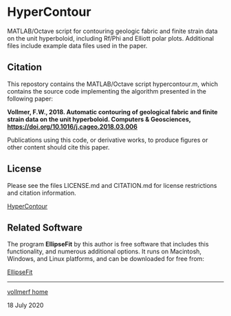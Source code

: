# HyperContour
MATLAB/Octave script for contouring geologic fabric and finite strain data on the unit hyperboloid, including Rf/Phi and Elliott polar plots. Additional files include example data files used in the paper.

## Citation

This repostory contains the MATLAB/Octave script hypercontour.m, which contains the source code implementing the algorithm presented in the following paper:

__Vollmer, F.W., 2018. Automatic contouring of geological fabric and finite 
strain data on the unit hyperboloid. Computers & Geosciences, 
https://doi.org/10.1016/j.cageo.2018.03.006__

Publications using this code, or derivative works, to produce figures or other 
content should cite this paper. 

## License

Please see the files LICENSE.md and CITATION.md for license restrictions and 
citation information.

[HyperContour](https://github.com/vollmerf/hypercontour)

## Related Software

The program __EllipseFit__ by this author is free software that includes this functionality, and numerous additional options. It runs on Macintosh, Windows, and Linux platforms, and can be downloaded for free from:

[EllipseFit](https://vollmerf.github.io/ellipsefit/)

--- 

[vollmerf home](../)

18 July 2020



